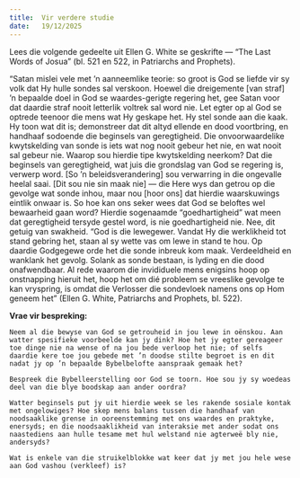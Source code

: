 ```yaml
---
title:  Vir verdere studie
date:   19/12/2025
---
```


Lees die volgende gedeelte uit Ellen G. White se geskrifte — “The Last Words of Josua” (bl. 521 en 522, in Patriarchs and Prophets).

“Satan mislei vele met ’n aanneemlike teorie: so groot is God se liefde vir sy volk dat Hy hulle sondes sal verskoon. Hoewel die dreigemente [van straf] ’n bepaalde doel in God se waardes-gerigte regering het, gee Satan voor dat daardie straf nooit letterlik voltrek sal word nie. Let egter op al God se optrede teenoor die mens wat Hy geskape het. Hy stel sonde aan die kaak. Hy toon wat dit is; demonstreer dat dit altyd ellende en dood voortbring, en handhaaf sodoende die beginsels van geregtigheid. Die onvoorwaardelike kwytskelding van sonde is iets wat nog nooit gebeur het nie, en wat nooit sal gebeur nie. Waarop sou hierdie tipe kwytskelding neerkom? Dat die beginsels van geregtigheid, wat juis die grondslag van God se regering is, verwerp word. [So ’n beleidsverandering] sou verwarring in die ongevalle heelal saai. [Dit sou nie sin maak nie] — die Here wys dan getrou op die gevolge wat sonde inhou, maar nou [hoor ons] dat hierdie waarskuwings eintlik onwaar is. So hoe kan ons seker wees dat God se beloftes wel bewaarheid gaan word? Hierdie sogenaamde “goedhartigheid” wat meen dat geregtigheid tersyde gestel word, is nie goedhartigheid nie. Nee, dit getuig van swakheid.
“God is die lewegewer. Vandat Hy die werklikheid tot stand gebring het, staan al sy wette vas om lewe in stand te hou. Op daardie Godgegewe orde het die sonde inbreuk kom maak. Verdeeldheid en wanklank het gevolg. Solank as sonde bestaan, is lyding en die dood onafwendbaar. Al rede waarom die invididuele mens enigsins hoop op onstnapping hieruit het, hoop het om dié probleem se vreeslike gevolge te kan vryspring, is omdat die Verlosser die sondevloek namens ons op Hom geneem het” (Ellen G. White, Patriarchs and Prophets, bl. 522).

**Vrae vir bespreking:**

`Neem al die bewyse van God se getrouheid in jou lewe in oënskou. Aan watter spesifieke voorbeelde kan jy dink? Hoe het jy egter gereageer toe dinge nie na wense of na jou bede verloop het nie; of selfs daardie kere toe jou gebede met ’n doodse stilte begroet is en dit nadat jy op ’n bepaalde Bybelbelofte aanspraak gemaak het?`

`Bespreek die Bybelleerstelling oor God se toorn. Hoe sou jy sy woedeas deel van die blye boodskap aan ander oordra?`

`Watter beginsels put jy uit hierdie week se les rakende sosiale kontak met ongelowiges? Hoe skep mens balans tussen die handhaaf van noodsaaklike grense in ooreenstemming met ons waardes en praktyke, enersyds; en die noodsaaklikheid van interaksie met ander sodat ons naastediens aan hulle tesame met hul welstand nie agterweë bly nie, andersyds?`

`Wat is enkele van die struikelblokke wat keer dat jy met jou hele wese aan God vashou (verkleef) is?`